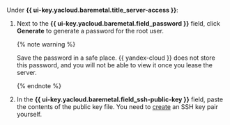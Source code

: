 Under **{{ ui-key.yacloud.baremetal.title_server-access }}**:

1. Next to the **{{ ui-key.yacloud.baremetal.field_password }}** field, click **Generate** to generate a password for the root user.  

    {% note warning %}

    Save the password in a safe place. {{ yandex-cloud }} does not store this password, and you will not be able to view it once you lease the server.

    {% endnote %}

1. In the **{{ ui-key.yacloud.baremetal.field_ssh-public-key }}** field, paste the contents of the public key file. You need to [create](../../compute/operations/vm-connect/ssh.md#creating-ssh-keys) an SSH key pair yourself.